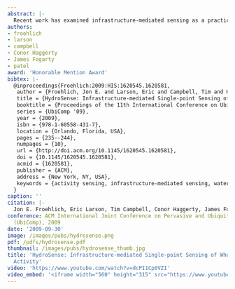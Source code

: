 ```yaml
---
abstract: |-
  Recent work has examined infrastructure-mediated sensing as a practical, low-cost, and unobtrusive approach to sensing human activity in the physical world. This approach is based on the idea that human activities (e.g., running a dishwasher, turning on a reading light, or walking through a doorway) can be sensed by their manifestations in an environment's existing infrastructures (e.g., a home's water, electrical, and HVAC infrastructures). This paper presents HydroSense, a low-cost and easily-installed single-point sensor of pressure within a home's water infrastructure. HydroSense supports both identification of activity at individual water fixtures within a home (e.g., a particular toilet, a kitchen sink, a particular shower) as well as estimation of the amount of water being used at each fixture. We evaluate our approach using data collected in ten homes. Our algorithms successfully identify fixture events with 97.9% aggregate accuracy and can estimate water usage with error rates that are comparable to empirical studies of traditional utility-supplied water meters. Our results both validate our approach and provide a basis for future improvements.
authors:
- froehlich
- larson
- campbell
- Conor Haggerty
- James Fogarty
- patel
award: 'Honorable Mention Award'
bibtex: |-
  @inproceedings{Froehlich:2009:HIS:1620545.1620581,
   author = {Froehlich, Jon E. and Larson, Eric and Campbell, Tim and Haggerty, Conor and Fogarty, James and Patel, Shwetak N.},
   title = {HydroSense: Infrastructure-mediated Single-point Sensing of Whole-home Water Activity},
   booktitle = {Proceedings of the 11th International Conference on Ubiquitous Computing},
   series = {UbiComp '09},
   year = {2009},
   isbn = {978-1-60558-431-7},
   location = {Orlando, Florida, USA},
   pages = {235--244},
   numpages = {10},
   url = {http://doi.acm.org/10.1145/1620545.1620581},
   doi = {10.1145/1620545.1620581},
   acmid = {1620581},
   publisher = {ACM},
   address = {New York, NY, USA},
   keywords = {activity sensing, infrastructure-mediated sensing, water sensing},
  }
caption: ''
citation: |-
  Jon E. Froehlich, Eric Larson, Tim Campbell, Conor Haggerty, James Fogarty, and Shwetak N. Patel. 2009. HydroSense: infrastructure-mediated single-point sensing of whole-home water activity.  In Proceedings of the 11th international conference on Ubiquitous computing (UbiComp '09). ACM, New York, NY, USA,  235-244. DOI=http://dx.doi.org/10.1145/1620545.1620581
conference: ACM International Joint Conference on Pervasive and Ubiquitous Computing
  (UbiComp), 2009
date: '2009-09-30'
image: /images/pubs/hydrosense.png
pdf: /pdfs/hydrosense.pdf
thumbnail: /images/pubs/hydrosense_thumb.jpg
title: 'HydroSense: Infrastructure-mediated Single-point Sensing of Whole-home Water
  Activity'
video: 'https://www.youtube.com/watch?v=dcPI1Cp0VZI'
video_embed: '<iframe width="560" height="315" src="https://www.youtube.com/embed/dcPI1Cp0VZI" frameborder="0" allowfullscreen></iframe>'
---
```

